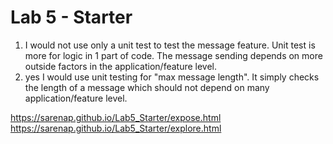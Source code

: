 # Lab 5 - Starter
1. I would not use only a unit test to test the message feature.
Unit test is more for logic in 1 part of code. The message sending depends
on more outside factors in the application/feature level.
2. yes I would use unit testing for "max message length". It simply checks
the length of a message which should not depend on many application/feature level.

https://sarenap.github.io/Lab5_Starter/expose.html
https://sarenap.github.io/Lab5_Starter/explore.html
